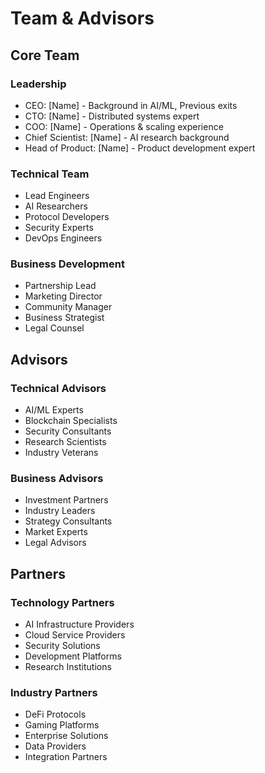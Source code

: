 # Team & Advisors

## Core Team

### Leadership
- CEO: [Name] - Background in AI/ML, Previous exits
- CTO: [Name] - Distributed systems expert
- COO: [Name] - Operations & scaling experience
- Chief Scientist: [Name] - AI research background
- Head of Product: [Name] - Product development expert

### Technical Team
- Lead Engineers
- AI Researchers
- Protocol Developers
- Security Experts
- DevOps Engineers

### Business Development
- Partnership Lead
- Marketing Director
- Community Manager
- Business Strategist
- Legal Counsel

## Advisors

### Technical Advisors
- AI/ML Experts
- Blockchain Specialists
- Security Consultants
- Research Scientists
- Industry Veterans

### Business Advisors
- Investment Partners
- Industry Leaders
- Strategy Consultants
- Market Experts
- Legal Advisors

## Partners

### Technology Partners
- AI Infrastructure Providers
- Cloud Service Providers
- Security Solutions
- Development Platforms
- Research Institutions

### Industry Partners
- DeFi Protocols
- Gaming Platforms
- Enterprise Solutions
- Data Providers
- Integration Partners 